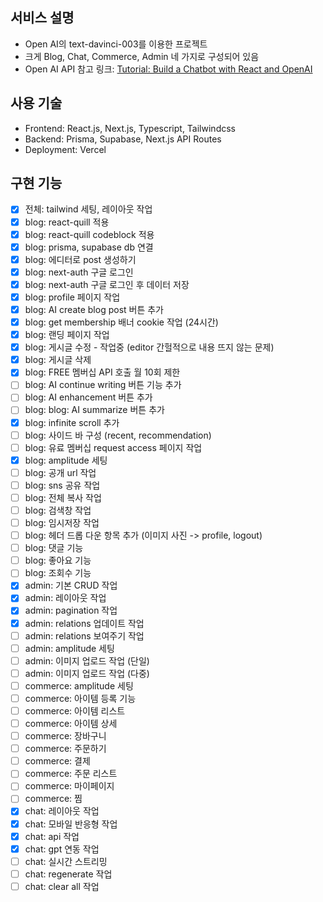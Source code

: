 ## 서비스 설명

- Open AI의 text-davinci-003를 이용한 프로젝트
- 크게 Blog, Chat, Commerce, Admin 네 가지로 구성되어 있음
- Open AI API 참고 링크: [Tutorial: Build a Chatbot with React and OpenAI](https://blog.bitsrc.io/tutorial-build-a-chatbot-with-react-and-openai-2c183c50991e)

## 사용 기술

- Frontend: React.js, Next.js, Typescript, Tailwindcss
- Backend: Prisma, Supabase, Next.js API Routes
- Deployment: Vercel

## 구현 기능

- [x] 전체: tailwind 세팅, 레이아웃 작업
- [x] blog: react-quill 적용
- [x] blog: react-quill codeblock 적용
- [x] blog: prisma, supabase db 연결
- [x] blog: 에디터로 post 생성하기
- [x] blog: next-auth 구글 로그인
- [x] blog: next-auth 구글 로그인 후 데이터 저장
- [x] blog: profile 페이지 작업
- [x] blog: AI create blog post 버튼 추가
- [x] blog: get membership 배너 cookie 작업 (24시간)
- [x] blog: 랜딩 페이지 작업
- [x] blog: 게시글 수정 - 작업중 (editor 간헐적으로 내용 뜨지 않는 문제)
- [x] blog: 게시글 삭제
- [x] blog: FREE 멤버십 API 호출 월 10회 제한
- [ ] blog: AI continue writing 버튼 기능 추가
- [ ] blog: AI enhancement 버튼 추가
- [ ] blog: blog: AI summarize 버튼 추가
- [x] blog: infinite scroll 추가
- [ ] blog: 사이드 바 구성 (recent, recommendation)
- [ ] blog: 유료 멤버십 request access 페이지 작업
- [x] blog: amplitude 세팅
- [ ] blog: 공개 url 작업
- [ ] blog: sns 공유 작업
- [ ] blog: 전체 복사 작업
- [ ] blog: 검색창 작업
- [ ] blog: 임시저장 작업
- [ ] blog: 헤더 드롭 다운 항목 추가 (이미지 사진 -> profile, logout)
- [ ] blog: 댓글 기능
- [ ] blog: 좋아요 기능
- [ ] blog: 조회수 기능
- [x] admin: 기본 CRUD 작업
- [x] admin: 레이아웃 작업
- [x] admin: pagination 작업
- [x] admin: relations 업데이트 작업
- [ ] admin: relations 보여주기 작업
- [ ] admin: amplitude 세팅
- [ ] admin: 이미지 업로드 작업 (단일)
- [ ] admin: 이미지 업로드 작업 (다중)
- [ ] commerce: amplitude 세팅
- [ ] commerce: 아이템 등록 기능
- [ ] commerce: 아이템 리스트
- [ ] commerce: 아이템 상세
- [ ] commerce: 장바구니
- [ ] commerce: 주문하기
- [ ] commerce: 결제
- [ ] commerce: 주문 리스트
- [ ] commerce: 마이페이지
- [ ] commerce: 찜
- [x] chat: 레이아웃 작업
- [x] chat: 모바일 반응형 작업
- [x] chat: api 작업
- [x] chat: gpt 연동 작업
- [ ] chat: 실시간 스트리밍
- [ ] chat: regenerate 작업
- [ ] chat: clear all 작업
